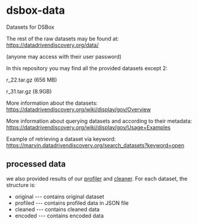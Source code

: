 # dsbox-data
Datasets for DSBox

The rest of the raw datasets may be found at: https://datadrivendiscovery.org/data/

(anyone may access with their user password)

In this repository you may find all the provided datasets except 2:

r_22.tar.gz (656 MB)

r_31.tar.gz (8.9GB)

More information about the datasets: https://datadrivendiscovery.org/wiki/display/gov/Overview

More information about querying datasets and according to their metadata: https://datadrivendiscovery.org/wiki/display/gov/Usage+Examples

Example of retrieving a dataset via keyword: https://marvin.datadrivendiscovery.org/search_datasets?keyword=open

## processed data
we also provided results of our [profiler](https://github.com/usc-isi-i2/dsbox-profiling) and [cleaner](https://github.com/usc-isi-i2/dsbox-cleaning). For each dataset, the structure is:

* original	--- contains original dataset
* profiled	--- contains profiled data in JSON file
* cleaned		--- contains cleaned data
* encoded  --- contains encoded data

